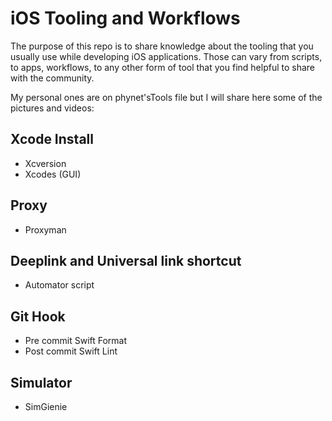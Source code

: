 # iOS Tooling and Workflows
The purpose of this repo is to share knowledge about the tooling that you usually use while developing iOS applications. Those can vary from scripts, to apps, workflows, to any other form of tool that you find helpful to share with the community.

My personal ones are on phynet'sTools file but I will share here some of the pictures and videos: 


## Xcode Install

- Xcversion
- Xcodes (GUI) 

## Proxy 

- Proxyman


## Deeplink and Universal link shortcut 

- Automator script

## Git Hook 

- Pre commit Swift Format 
- Post commit Swift Lint


## Simulator 

- SimGienie 

